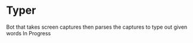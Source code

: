 # Typer
Bot that takes screen captures then parses the captures to type out given words
In Progress
